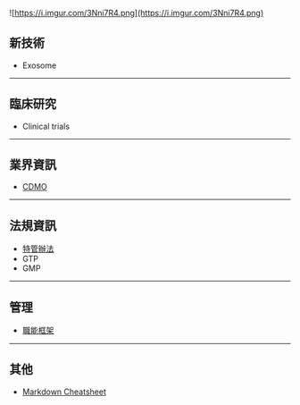 ![https://i.imgur.com/3Nni7R4.png](https://i.imgur.com/3Nni7R4.png)

## 新技術

- Exosome

---

## 臨床研究

- Clinical trials

---

## 業界資訊

- [CDMO](https://wiki.finsserver.tk/gollum/overview/CDMO/)

---

## 法規資訊

- [特管辦法](https://wiki.finsserver.tk/gollum/overview/%E7%89%B9%E7%AE%A1%E8%BE%A6%E6%B3%95/)
- GTP
- GMP
 
---

## 管理

- [職能框架](https://wiki.finsserver.tk/gollum/overview/%E8%81%B7%E8%83%BD%E6%A1%86%E6%9E%B6/)


---

## 其他

- [Markdown Cheatsheet](https://wiki.finsserver.tk/Markdown%20Cheatsheet.md)